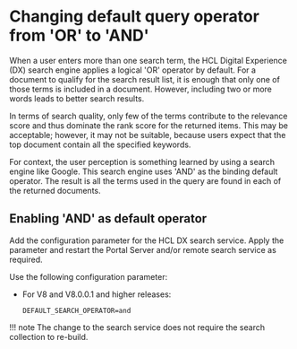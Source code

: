 # Changing default query operator from 'OR' to 'AND'

When a user enters more than one search term, the HCL Digital Experience (DX) search engine applies a logical 'OR' operator by default. For a document to qualify for the search result list, it is enough that only one of those terms is included in a document. However, including two or more words leads to better search results.

In terms of search quality, only few of the terms contribute to the relevance score and thus dominate the rank score for the returned items. This may be acceptable; however, it may not be suitable, because users expect that the top document contain all the specified keywords.

For context, the user perception is something learned by using a search engine like Google. This search engine uses 'AND' as the binding default operator. The result is all the terms used in the query are found in each of the returned documents.

## Enabling 'AND' as default operator

Add the configuration parameter for the HCL DX search service. Apply the parameter and restart the Portal Server and/or remote search service as required.

Use the following configuration parameter:

- For V8 and V8.0.0.1 and higher releases:

    `DEFAULT_SEARCH_OPERATOR=and`

!!! note
    The change to the search service does not require the search collection to re-build. 